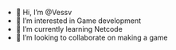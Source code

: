 - 👋 Hi, I’m @Vessv
- 👀 I’m interested in Game development
- 🌱 I’m currently learning Netcode
- 💞️ I’m looking to collaborate on making a game

<!---
Vessv/Vessv is a ✨ special ✨ repository because its `README.md` (this file) appears on your GitHub profile.
You can click the Preview link to take a look at your changes.
--->
